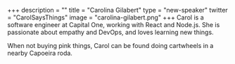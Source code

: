 +++
description = ""
title = "Carolina Gilabert"
type = "new-speaker"
twitter = "CarolSaysThings"
image = "carolina-gilabert.png"
+++
Carol is a software engineer at Capital One, working with React and Node.js. She is passionate about empathy and DevOps, and loves learning new things.

When not buying pink things, Carol can be found doing cartwheels in a nearby Capoeira roda.